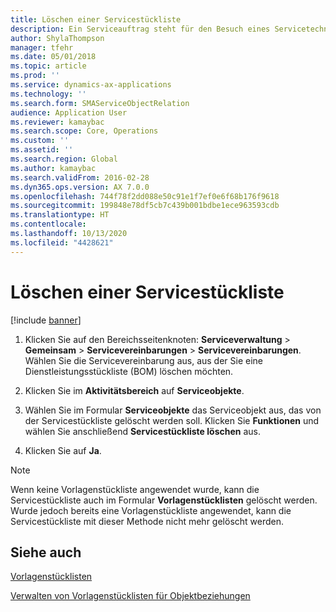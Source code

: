 ```yaml
---
title: Löschen einer Servicestückliste
description: Ein Serviceauftrag steht für den Besuch eines Servicetechnikers am Standort eines Debitors zu einem bestimmten Datum.
author: ShylaThompson
manager: tfehr
ms.date: 05/01/2018
ms.topic: article
ms.prod: ''
ms.service: dynamics-ax-applications
ms.technology: ''
ms.search.form: SMAServiceObjectRelation
audience: Application User
ms.reviewer: kamaybac
ms.search.scope: Core, Operations
ms.custom: ''
ms.assetid: ''
ms.search.region: Global
ms.author: kamaybac
ms.search.validFrom: 2016-02-28
ms.dyn365.ops.version: AX 7.0.0
ms.openlocfilehash: 744f78f2dd088e50c91e1f7ef0e6f68b176f9618
ms.sourcegitcommit: 199848e78df5cb7c439b001bdbe1ece963593cdb
ms.translationtype: HT
ms.contentlocale: 
ms.lasthandoff: 10/13/2020
ms.locfileid: "4428621"
---
```

# <a name="delete-a-service-bom"></a>Löschen einer Servicestückliste 

[!include [banner](../includes/banner.md)]


1.  Klicken Sie auf den Bereichsseitenknoten: **Serviceverwaltung** \> **Gemeinsam** \> **Servicevereinbarungen** \> **Servicevereinbarungen**. Wählen Sie die Servicevereinbarung aus, aus der Sie eine Dienstleistungsstückliste (BOM) löschen möchten.

2.  Klicken Sie im **Aktivitätsbereich** auf **Serviceobjekte**.

3.  Wählen Sie im Formular **Serviceobjekte** das Serviceobjekt aus, das von der Servicestückliste gelöscht werden soll. Klicken Sie **Funktionen** und wählen Sie anschließend **Servicestückliste löschen** aus.

4.  Klicken Sie auf **Ja**.


> [!NOTE]
> <P>Wenn keine Vorlagenstückliste angewendet wurde, kann die Servicestückliste auch im Formular <STRONG>Vorlagenstücklisten</STRONG> gelöscht werden. Wurde jedoch bereits eine Vorlagenstückliste angewendet, kann die Servicestückliste mit dieser Methode nicht mehr gelöscht werden.</P>



## <a name="see-also"></a>Siehe auch

[Vorlagenstücklisten](template-boms.md)

[Verwalten von Vorlagenstücklisten für Objektbeziehungen](manage-template-boms-on-object-relations.md)

  


